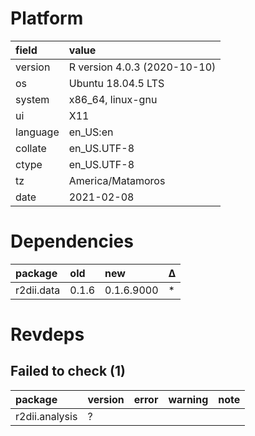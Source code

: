 # Platform

|field    |value                        |
|:--------|:----------------------------|
|version  |R version 4.0.3 (2020-10-10) |
|os       |Ubuntu 18.04.5 LTS           |
|system   |x86_64, linux-gnu            |
|ui       |X11                          |
|language |en_US:en                     |
|collate  |en_US.UTF-8                  |
|ctype    |en_US.UTF-8                  |
|tz       |America/Matamoros            |
|date     |2021-02-08                   |

# Dependencies

|package    |old   |new        |Δ  |
|:----------|:-----|:----------|:--|
|r2dii.data |0.1.6 |0.1.6.9000 |*  |

# Revdeps

## Failed to check (1)

|package        |version |error |warning |note |
|:--------------|:-------|:-----|:-------|:----|
|r2dii.analysis |?       |      |        |     |

